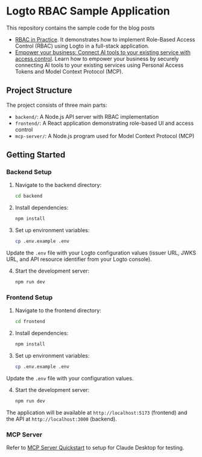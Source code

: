 # Logto RBAC Sample Application

This repository contains the sample code for the blog posts
- [RBAC in Practice](https://blog.logto.io/rbac-in-practice). It demonstrates how to implement Role-Based Access Control (RBAC) using Logto in a full-stack application.
- [Empower your business: Connect AI tools to your existing service with access control](https://blog.logto.io/connect-ai-tools-to-your-service). Learn how to empower your business by securely connecting AI tools to your existing services using Personal Access Tokens and Model Context Protocol (MCP).

## Project Structure

The project consists of three main parts:
- `backend/`: A Node.js API server with RBAC implementation
- `frontend/`: A React application demonstrating role-based UI and access control
- `mcp-server/`: A Node.js program used for Model Context Protocol (MCP)

## Getting Started

### Backend Setup

1. Navigate to the backend directory:
   ```bash
   cd backend
   ```

2. Install dependencies:
   ```bash
   npm install
   ```

3. Set up environment variables:
   ```bash
   cp .env.example .env
   ```
  Update the `.env` file with your Logto configuration values (issuer URL, JWKS URL, and API resource identifier from your Logto console).

4. Start the development server:
   ```bash
   npm run dev
   ```

### Frontend Setup

1. Navigate to the frontend directory:
   ```bash
   cd frontend
   ```

2. Install dependencies:
   ```bash
   npm install
   ```

3. Set up environment variables:
   ```bash
   cp .env.example .env
   ```
  Update the `.env` file with your configuration values.

4. Start the development server:
   ```bash
   npm run dev
   ```

The application will be available at `http://localhost:5173` (frontend) and the API at `http://localhost:3000` (backend).

### MCP Server

Refer to [MCP Server Quickstart](https://modelcontextprotocol.io/quickstart/server) to setup for Claude Desktop for testing.
